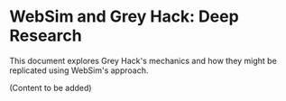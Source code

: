 # WebSim and Grey Hack: Deep Research

This document explores Grey Hack's mechanics and how they might be replicated using WebSim's approach.

(Content to be added)